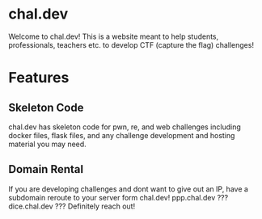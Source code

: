 # chal.dev
Welcome to chal.dev! This is a website meant to help students, professionals, teachers etc. to develop CTF (capture the flag) challenges!

# Features
## Skeleton Code
chal.dev has skeleton code for pwn, re, and web challenges including docker files, flask files, and any challenge development and hosting material you may need.

## Domain Rental
If you are developing challenges and dont want to give out an IP, have a subdomain reroute to your server form chal.dev! ppp.chal.dev ??? dice.chal.dev ??? Definitely reach out!
